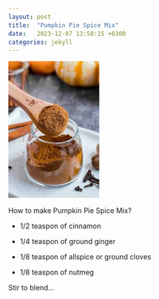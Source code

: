 ```yaml
---
layout: post
title:  "Pumpkin Pie Spice Mix"
date:   2023-12-07 13:58:15 +0300
categories: jekyll
---
```


<img src="/assets/images/spice.jpg" alt="">

How to make Pumpkin Pie Spice Mix?

- 1/2 teaspon of cinnamon

- 1/4 teaspon of ground ginger

- 1/8 teaspon of allspice or ground cloves

- 1/8 teaspon of nutmeg

Stir to blend...
